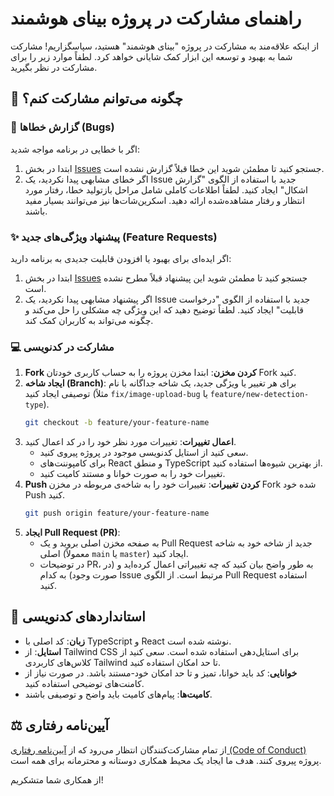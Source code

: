 # راهنمای مشارکت در پروژه بینای هوشمند

از اینکه علاقه‌مند به مشارکت در پروژه "بینای هوشمند" هستید، سپاسگزاریم! مشارکت شما به بهبود و توسعه این ابزار کمک شایانی خواهد کرد. لطفاً موارد زیر را برای مشارکت در نظر بگیرید.

## 🤝 چگونه می‌توانم مشارکت کنم؟

### 🐛 گزارش خطاها (Bugs)

اگر با خطایی در برنامه مواجه شدید:

1.  ابتدا در بخش [Issues](https://github.com/sajjadeakbari/see-ai/issues) جستجو کنید تا مطمئن شوید این خطا قبلاً گزارش نشده است.
2.  اگر خطای مشابهی پیدا نکردید، یک Issue جدید با استفاده از الگوی "گزارش اشکال" ایجاد کنید. لطفاً اطلاعات کاملی شامل مراحل بازتولید خطا، رفتار مورد انتظار و رفتار مشاهده‌شده ارائه دهید. اسکرین‌شات‌ها نیز می‌توانند بسیار مفید باشند.

### ✨ پیشنهاد ویژگی‌های جدید (Feature Requests)

اگر ایده‌ای برای بهبود یا افزودن قابلیت جدیدی به برنامه دارید:

1.  ابتدا در بخش [Issues](https://github.com/sajjadeakbari/see-ai/issues) جستجو کنید تا مطمئن شوید این پیشنهاد قبلاً مطرح نشده است.
2.  اگر پیشنهاد مشابهی پیدا نکردید، یک Issue جدید با استفاده از الگوی "درخواست قابلیت" ایجاد کنید. لطفاً توضیح دهید که این ویژگی چه مشکلی را حل می‌کند و چگونه می‌تواند به کاربران کمک کند.

### 💻 مشارکت در کدنویسی

1.  **Fork کردن مخزن**: ابتدا مخزن پروژه را به حساب کاربری خودتان Fork کنید.
2.  **ایجاد شاخه (Branch)**: برای هر تغییر یا ویژگی جدید، یک شاخه جداگانه با نام توصیفی ایجاد کنید (مثلاً `fix/image-upload-bug` یا `feature/new-detection-type`).
    ```bash
    git checkout -b feature/your-feature-name
    ```
3.  **اعمال تغییرات**: تغییرات مورد نظر خود را در کد اعمال کنید.
    *   سعی کنید از استایل کدنویسی موجود در پروژه پیروی کنید.
    *   برای کامپوننت‌های React و منطق TypeScript از بهترین شیوه‌ها استفاده کنید.
    *   تغییرات خود را به صورت خوانا و مستند کامیت کنید.
4.  **Push کردن تغییرات**: تغییرات خود را به شاخه‌ی مربوطه در مخزن Fork شده خود Push کنید.
    ```bash
    git push origin feature/your-feature-name
    ```
5.  **ایجاد Pull Request (PR)**:
    *   به صفحه مخزن اصلی بروید و یک Pull Request جدید از شاخه خود به شاخه اصلی (معمولاً `main` یا `master`) ایجاد کنید.
    *   در توضیحات PR، به طور واضح بیان کنید که چه تغییراتی اعمال کرده‌اید و (در صورت وجود) به کدام Issue مرتبط است. از الگوی Pull Request استفاده کنید.

## 📜 استانداردهای کدنویسی

*   **زبان**: کد اصلی با TypeScript و React نوشته شده است.
*   **استایل**: از Tailwind CSS برای استایل‌دهی استفاده شده است. سعی کنید از کلاس‌های کاربردی Tailwind تا حد امکان استفاده کنید.
*   **خوانایی**: کد باید خوانا، تمیز و تا حد امکان خود-مستند باشد. در صورت نیاز از کامنت‌های توضیحی استفاده کنید.
*   **کامیت‌ها**: پیام‌های کامیت باید واضح و توصیفی باشند.

## ⚖️ آیین‌نامه رفتاری

از تمام مشارکت‌کنندگان انتظار می‌رود که از [آیین‌نامه رفتاری (Code of Conduct)](CODE_OF_CONDUCT.md) پروژه پیروی کنند. هدف ما ایجاد یک محیط همکاری دوستانه و محترمانه برای همه است.

از همکاری شما متشکریم!